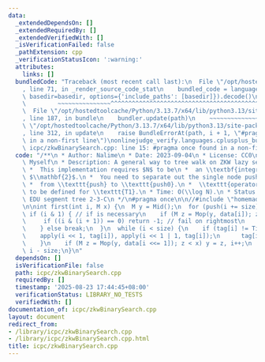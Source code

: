 ```yaml
---
data:
  _extendedDependsOn: []
  _extendedRequiredBy: []
  _extendedVerifiedWith: []
  _isVerificationFailed: false
  _pathExtension: cpp
  _verificationStatusIcon: ':warning:'
  attributes:
    links: []
  bundledCode: "Traceback (most recent call last):\n  File \"/opt/hostedtoolcache/Python/3.13.7/x64/lib/python3.13/site-packages/onlinejudge_verify/documentation/build.py\"\
    , line 71, in _render_source_code_stat\n    bundled_code = language.bundle(stat.path,\
    \ basedir=basedir, options={'include_paths': [basedir]}).decode()\n          \
    \         ~~~~~~~~~~~~~~~^^^^^^^^^^^^^^^^^^^^^^^^^^^^^^^^^^^^^^^^^^^^^^^^^^^^^^^^^^^^^^^^^^\n\
    \  File \"/opt/hostedtoolcache/Python/3.13.7/x64/lib/python3.13/site-packages/onlinejudge_verify/languages/cplusplus.py\"\
    , line 187, in bundle\n    bundler.update(path)\n    ~~~~~~~~~~~~~~^^^^^^\n  File\
    \ \"/opt/hostedtoolcache/Python/3.13.7/x64/lib/python3.13/site-packages/onlinejudge_verify/languages/cplusplus_bundle.py\"\
    , line 312, in update\n    raise BundleErrorAt(path, i + 1, \"#pragma once found\
    \ in a non-first line\")\nonlinejudge_verify.languages.cplusplus_bundle.BundleErrorAt:\
    \ icpc/zkwBinarySearch.cpp: line 15: #pragma once found in a non-first line\n"
  code: "/**\n * Author: Nalime\n * Date: 2023-09-04\n * License: CC0\n * Source:\
    \ Myself\n * Description: A general way to tree walk on ZKW lazy segment tree.\n\
    \ *  This implementation requires $N$ to be\n *  an \\textbf{integral power of}\
    \ $\\mathbf{2}$.\n *  You need to separate out the single node pushdown logic\n\
    \ *  from \\texttt{push} to \\texttt{push0}.\n *  \\texttt{operator<} also needs\
    \ to be defined for \\texttt{T1}.\n * Time: O(\\log N).\n * Status: AC on Codeforces\
    \ EDU segment tree 2-3-C\n */\n#pragma once\n\n//#include \"homemade/segmentTreeLazy.h\"\
    \n\nint first(int i, M x) {\n  M y = Mid();\n  for (push(i += size);; i >>= 1)\
    \ if (i & 1) { // if is necessary\n    if (M z = Mop(y, data[i]); z < x) {\n \
    \     if ((i & (i + 1)) == 0) return -1; // fail on rightmost\n      y = z, i++;\n\
    \    } else break;\n  }\n  while (i < size) {\n    if (tag[i] != Tid()) {\n  \
    \    apply(i << 1, tag[i]), apply(i << 1 | 1, tag[i]);\n      tag[i] = Tid();\n\
    \    }\n    if (M z = Mop(y, data[i <<= 1]); z < x) y = z, i++;\n  }\n  return\
    \ i - size;\n}\n"
  dependsOn: []
  isVerificationFile: false
  path: icpc/zkwBinarySearch.cpp
  requiredBy: []
  timestamp: '2025-08-23 17:44:45+08:00'
  verificationStatus: LIBRARY_NO_TESTS
  verifiedWith: []
documentation_of: icpc/zkwBinarySearch.cpp
layout: document
redirect_from:
- /library/icpc/zkwBinarySearch.cpp
- /library/icpc/zkwBinarySearch.cpp.html
title: icpc/zkwBinarySearch.cpp
---
```

